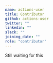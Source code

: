 ```yaml
---
name: actions-user
title: Contributor
github: actions-user
twitter: ""
linkedin: ""
slack: ""
joining_date: ""
role: "contributor"
---
```


Still waiting for this
